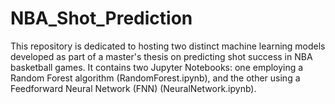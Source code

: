 # NBA_Shot_Prediction
This repository is dedicated to hosting two distinct machine learning models developed as part of a master's thesis on predicting shot success in NBA basketball games. It contains two Jupyter Notebooks: one employing a Random Forest algorithm (RandomForest.ipynb), and the other using a Feedforward Neural Network (FNN) (NeuralNetwork.ipynb).
